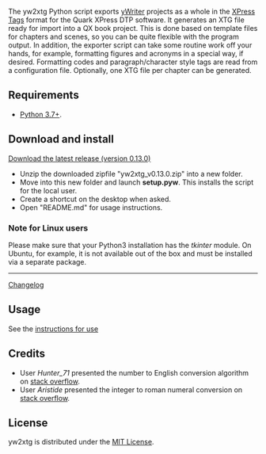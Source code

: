 The yw2xtg Python script exports [yWriter](http://spacejock.com/yWriter7.html) projects as a whole in the [XPress Tags](https://www.quark.com/documentation/quarkxpress/2019/english/A%20Guide%20to%20XPress%20Tags%202019/) format for the Quark XPress DTP software. It generates an XTG file ready for import into a QX book project. This is done based on template files for chapters and scenes, so you can be quite flexible with the program output. In addition, the exporter script can take some routine work off your hands, for example, formatting figures and acronyms in a special way, if desired. Formatting codes and paragraph/character style tags are read from a configuration file.
Optionally, one XTG file per chapter can be generated.

## Requirements

- [Python 3.7+](https://www.python.org).

## Download and install

[Download the latest release (version 0.13.0)](https://raw.githubusercontent.com/peter88213/yw2xtg/main/dist/yw2xtg_v0.13.0.zip)

- Unzip the downloaded zipfile "yw2xtg_v0.13.0.zip" into a new folder.
- Move into this new folder and launch **setup.pyw**. This installs the script for the local user.
- Create a shortcut on the desktop when asked.
- Open "README.md" for usage instructions.

### Note for Linux users

Please make sure that your Python3 installation has the *tkinter* module. On Ubuntu, for example, it is not available out of the box and must be installed via a separate package. 

------------------------------------------------------------------

[Changelog](changelog)

## Usage

See the [instructions for use](usage)

## Credits

- User *Hunter_71* presented the number to English conversion algorithm on [stack overflow](https://stackoverflow.com/a/51849443).
- User *Aristide* presented the integer to roman numeral conversion on [stack overflow](https://stackoverflow.com/a/47713392).

## License

yw2xtg is distributed under the [MIT
License](http://www.opensource.org/licenses/mit-license.php).
